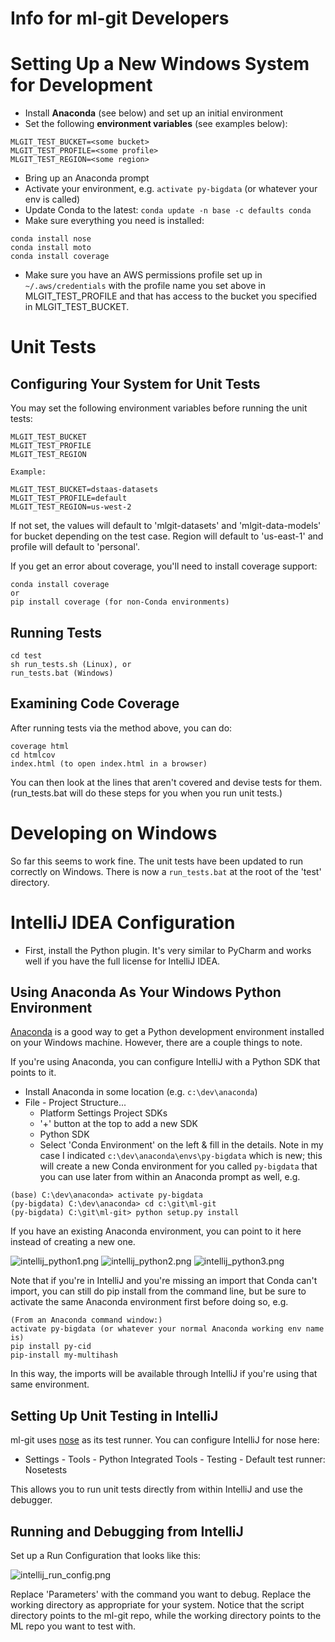 # Info for ml-git Developers

# Setting Up a New Windows System for Development

- Install **Anaconda** (see below) and set up an initial environment
- Set the following **environment variables** (see examples below):

```
MLGIT_TEST_BUCKET=<some bucket>
MLGIT_TEST_PROFILE=<some profile>
MLGIT_TEST_REGION=<some region>
```

- Bring up an Anaconda prompt
- Activate your environment, e.g. ```activate py-bigdata``` (or whatever your env is called)
- Update Conda to the latest: ```conda update -n base -c defaults conda```
- Make sure everything you need is installed:

```
conda install nose
conda install moto
conda install coverage
```

- Make sure you have an AWS permissions profile set up in ```~/.aws/credentials``` with the profile name you set above in MLGIT_TEST_PROFILE and that has access to the bucket you specified in MLGIT_TEST_BUCKET.

# Unit Tests

## Configuring Your System for Unit Tests

You may set the following environment variables before running the unit tests:
```
MLGIT_TEST_BUCKET
MLGIT_TEST_PROFILE
MLGIT_TEST_REGION

Example:

MLGIT_TEST_BUCKET=dstaas-datasets
MLGIT_TEST_PROFILE=default
MLGIT_TEST_REGION=us-west-2
```

If not set, the values will default to 'mlgit-datasets' and 'mlgit-data-models' for bucket depending on the test case.
Region will default to 'us-east-1' and profile will default to 'personal'.

If you get an error about coverage, you'll need to install coverage support:

```
conda install coverage
or
pip install coverage (for non-Conda environments)
```

## Running Tests

```
cd test
sh run_tests.sh (Linux), or
run_tests.bat (Windows)
```

## Examining Code Coverage

After running tests via the method above, you can do:

```
coverage html
cd htmlcov
index.html (to open index.html in a browser)
```
You can then look at the lines that aren't covered and devise tests for them.  (run_tests.bat will do these steps for you when you run unit tests.)

# Developing on Windows

So far this seems to work fine.  The unit tests have been updated to run correctly on Windows.  There is 
now a ```run_tests.bat``` at the root of the 'test' directory.




# IntelliJ IDEA Configuration

- First, install the Python plugin.  It's very similar to PyCharm and works well if you have the full license for
IntelliJ IDEA.

## Using Anaconda As Your Windows Python Environment

[Anaconda](https://anaconda.org/) is a good way to get a Python development environment installed on your Windows
machine.  However, there are a couple things to note.  

If you're using Anaconda, you can configure IntelliJ with a Python SDK that points to it.

- Install Anaconda in some location (e.g. ```c:\dev\anaconda```)
- File - Project Structure...
  - Platform Settings Project SDKs
  - '+' button at the top to add a new SDK
  - Python SDK
  - Select 'Conda Environment' on the left & fill in the details.  Note in my case I indicated 
  ```c:\dev\anaconda\envs\py-bigdata``` which is new; this will create a new Conda environment for you called ```py-bigdata```
  that you can use later from within an Anaconda prompt as well, e.g.
 ```
(base) C:\dev\anaconda> activate py-bigdata
(py-bigdata) C:\dev\anaconda> cd c:\git\ml-git
(py-bigdata) C:\git\ml-git> python setup.py install
```
  
If you have an existing Anaconda environment, you can point to it here instead of creating a new one.

![intellij_python1.png](intellij_python1.png)
![intellij_python2.png](intellij_python2.png)
![intellij_python3.png](intellij_python3.png)

Note that if you're in IntelliJ and you're missing an import that Conda can't import, you can still do pip install
from the command line, but be sure to activate the same Anaconda environment first before doing so, e.g.

```
(From an Anaconda command window:)
activate py-bigdata (or whatever your normal Anaconda working env name is)
pip install py-cid
pip-install my-multihash
```

In this way, the imports will be available through IntelliJ if you're using that same environment.

## Setting Up Unit Testing in IntelliJ

ml-git uses [nose](https://nose.readthedocs.io/en/latest/) as its test runner.  You can configure IntelliJ for
nose here:

- Settings - Tools - Python Integrated Tools - Testing - Default test runner: Nosetests

This allows you to run unit tests directly from within IntelliJ and use the debugger.

## Running and Debugging from IntelliJ

Set up a Run Configuration that looks like this:

![intellij_run_config.png](intellij_run_config.png)

Replace 'Parameters' with the command you want to debug.  Replace the working directory as appropriate for your system.
Notice that the script directory points to the ml-git repo, while the working
directory points to the ML repo you want to test with.